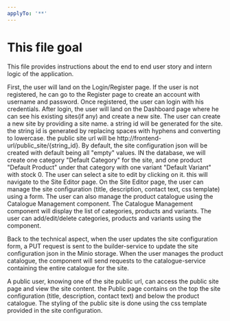 ```yaml
---
applyTo: '**'
---
```

# This file goal

This file provides instructions about the end to end user story and intern logic of the application.

First, the user will land on the Login/Register page.
If the user is not registered, he can go to the Register page to create an account with username and password.
Once registered, the user can login with his credentials.
After login, the user will land on the Dashboard page where he can see his existing sites(if any) and create a new site.
The user can create a new site by providing a site name. a string id will be generated for the site. the string id is generated by replacing spaces with hyphens and converting to lowercase. the public site url will be http://frontend-url/public_site/{string_id}.
By default, the site configuration json will be created with default being all "empty" values.
IN the database, we will create one category "Default Category" for the site, and one product "Default Product" under that category with one variant "Default Variant" with stock 0.
The user can select a site to edit by clicking on it. this will navigate to the Site Editor page.
On the Site Editor page, the user can manage the site configuration (title, description, contact text, css template) using a form.
The user can also manage the product catalogue using the Catalogue Management component.
The Catalogue Management component will display the list of categories, products and variants.
The user can add/edit/delete categories, products and variants using the component.

Back to the technical aspect, when the user updates the site configuration form, a PUT request is sent to the builder-service to update the site configuration json in the Minio storage.
When the user manages the product catalogue, the component will send requests to the catalogue-service containing the entire catalogue for the site.

A public user, knowing one of the site public url, can access the public site page and view the site content. the Public page contains on the top the site configuration (title, description, contact text) and below the product catalogue.
The styling of the public site is done using the css template provided in the site configuration.